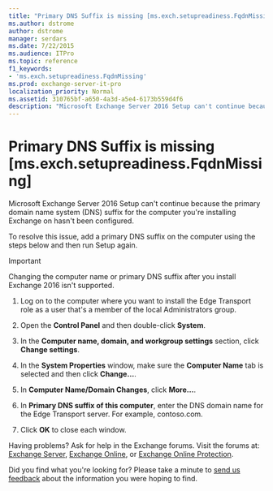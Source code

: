 ```yaml
---
title: "Primary DNS Suffix is missing [ms.exch.setupreadiness.FqdnMissing]"
ms.author: dstrome
author: dstrome
manager: serdars
ms.date: 7/22/2015
ms.audience: ITPro
ms.topic: reference
f1_keywords:
- 'ms.exch.setupreadiness.FqdnMissing'
ms.prod: exchange-server-it-pro
localization_priority: Normal
ms.assetid: 310765bf-a650-4a3d-a5e4-6173b559d4f6
description: "Microsoft Exchange Server 2016 Setup can't continue because the primary domain name system (DNS) suffix for the computer you're installing Exchange on hasn't been configured."
---
```


# Primary DNS Suffix is missing [ms.exch.setupreadiness.FqdnMissing]

Microsoft Exchange Server 2016 Setup can't continue because the primary domain name system (DNS) suffix for the computer you're installing Exchange on hasn't been configured.
  
To resolve this issue, add a primary DNS suffix on the computer using the steps below and then run Setup again.
  
> [!IMPORTANT]
> Changing the computer name or primary DNS suffix after you install Exchange 2016 isn't supported.
  
1. Log on to the computer where you want to install the Edge Transport role as a user that's a member of the local Administrators group.
    
2. Open the **Control Panel** and then double-click **System**.
    
3. In the **Computer name, domain, and workgroup settings** section, click **Change settings**.
    
4. In the **System Properties** window, make sure the **Computer Name** tab is selected and then click **Change…**.
    
5. In **Computer Name/Domain Changes**, click **More…**.
    
6. In **Primary DNS suffix of this computer**, enter the DNS domain name for the Edge Transport server. For example, contoso.com.
    
7. Click **OK** to close each window.
    
Having problems? Ask for help in the Exchange forums. Visit the forums at: [Exchange Server](https://go.microsoft.com/fwlink/p/?linkId=60612), [Exchange Online](https://go.microsoft.com/fwlink/p/?linkId=267542), or [Exchange Online Protection](https://go.microsoft.com/fwlink/p/?linkId=285351).
  
Did you find what you're looking for? Please take a minute to [send us feedback](mailto:ExchangeHelpFeedback@microsoft.com&subject=Exchange%202016%20help%20feedback&Body=Thanks%20for%20taking%20the%20time%20to%20send%20us%20feedback!%20We%20strive%20to%20respond%20to%20every%20message%20we%20receive,%20even%20though%20it%20might%20take%20us%20a%20while.%20Let%20us%20know%20what%20you%20think%20about%20Exchange%20content:%20What%20are%20we%20doing%20right%3F%20How%20can%20we%20make%20help%20better%3F%0APlease%20note%20that%20we're%20unable%20to%20respond%20to%20requests%20for%20support%20submitted%20via%20this%20email%20address.%20If%20you%20need%20help,%20please%20contact%20Exchange%20Server%20support%20at%20http://go.microsoft.com/fwlink/p/%3FLinkId=402506.%0AThanks!%0AThe%20Exchange%20Server%20Content%20Publishing%20team) about the information you were hoping to find.
  

